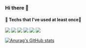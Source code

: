 ### Hi there 👋

#### 🔭 Techs that I've used at least once🔭

<img src="https://img.shields.io/badge/Python-3776AB?style=flat-square&logo=python&logoColor=white"/>   <img src="https://img.shields.io/badge/C-A8B9CC?style=flat-square&logo=C&logoColor=white"/>    <img src="https://img.shields.io/badge/C++-00599C?style=flat-square&logo=C++&logoColor=white"/>    <img src="https://img.shields.io/badge/MySQL-4479A1?style=flat-square&logo=MySQL&logoColor=white"/>   <img src="https://img.shields.io/badge/HTML5-E34F26?style=flat-square&logo=HTML5&logoColor=white"/>   <img src="https://img.shields.io/badge/php-777BB4?style=flat-square&logo=php&logoColor=white"/>

[![Anurag's GitHub stats](https://github-readme-stats.vercel.app/api?username=high-skyy)](https://github.com/high-skyy/github-readme-stats)

<!--
**high-skyy/high-skyy** is a ✨ _special_ ✨ repository because its `README.md` (this file) appears on your GitHub profile.

- 🔭 I’m currently working on ...
- 🌱 I’m currently learning ...
- 👯 I’m looking to collaborate on ...
- 🤔 I’m looking for help with ...
- 💬 Ask me about ...
- 📫 How to reach me: ...
- 😄 Pronouns: ...
- ⚡ Fun fact: ...
-->
